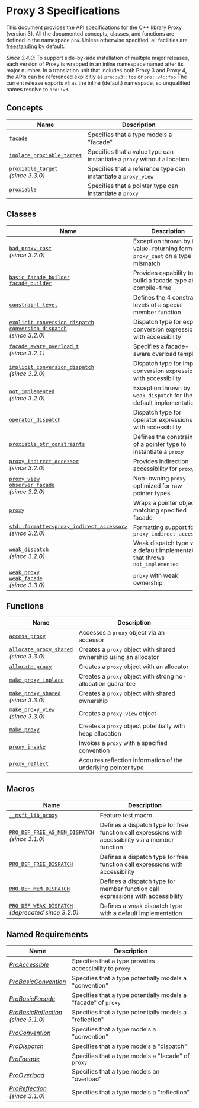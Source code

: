 # Proxy 3 Specifications

This document provides the API specifications for the C++ library Proxy (version 3). All the documented concepts, classes, and functions are defined in the namespace `pro`. Unless otherwise specified, all facilities are [freestanding](https://en.cppreference.com/w/cpp/freestanding) by default.

*Since 3.4.0*: To support side-by-side installation of multiple major releases, each version of Proxy is wrapped in an inline namespace named after its major number. In a translation unit that includes both Proxy 3 and Proxy 4, the APIs can be referenced explicitly as `pro::v3::foo` or `pro::v4::foo` The current release exports `v3` as the inline (default) namespace, so unqualified names resolve to `pro::v3`.

## Concepts

| Name                                                         | Description                                                  |
| ------------------------------------------------------------ | ------------------------------------------------------------ |
| [`facade`](facade.md)                                        | Specifies that a type models a "facade"                      |
| [`inplace_proxiable_target`](inplace_proxiable_target.md)    | Specifies that a value type can instantiate a `proxy` without allocation |
| [`proxiable_target`](proxiable_target.md)<br />*(since 3.3.0)* | Specifies that a reference type can instantiate a `proxy_view` |
| [`proxiable`](proxiable.md)                                  | Specifies that a pointer type can instantiate a `proxy`      |

## Classes

| Name                                                         | Description                                                  |
| ------------------------------------------------------------ | ------------------------------------------------------------ |
| [`bad_proxy_cast`](bad_proxy_cast.md)<br />*(since 3.2.0)*   | Exception thrown by the value-returning forms of `proxy_cast` on a type mismatch |
| [`basic_facade_builder`<br />`facade_builder`](basic_facade_builder.md) | Provides capability to build a facade type at compile-time   |
| [`constraint_level`](constraint_level.md)                    | Defines the 4 constraint levels of a special member function |
| [`explicit_conversion_dispatch`<br />`conversion_dispatch`](explicit_conversion_dispatch.md)<br />*(since 3.2.0)* | Dispatch type for explicit conversion expressions with accessibility |
| [`facade_aware_overload_t`](facade_aware_overload_t.md)<br />*(since 3.2.1)* | Specifies a facade-aware overload template                   |
| [`implicit_conversion_dispatch`](implicit_conversion_dispatch.md)<br />*(since 3.2.0)* | Dispatch type for implicit conversion expressions with accessibility |
| [`not_implemented` ](not_implemented.md)<br />*(since 3.2.0)* | Exception thrown by `weak_dispatch` for the default implementation |
| [`operator_dispatch`](operator_dispatch.md)                  | Dispatch type for operator expressions with accessibility    |
| [`proxiable_ptr_constraints`](proxiable_ptr_constraints.md)  | Defines the constraints of a pointer type to instantiate a `proxy` |
| [`proxy_indirect_accessor`](proxy_indirect_accessor.md)<br />*(since 3.2.0)* | Provides indirection accessibility for `proxy`               |
| [`proxy_view`<br />`observer_facade`](proxy_view.md)<br />*(since 3.2.0)* | Non-owning `proxy` optimized for raw pointer types           |
| [`proxy`](proxy.md)                                          | Wraps a pointer object matching specified facade             |
| [`std::formatter<proxy_indirect_accessor>`](formatter_proxy_indirect_accessor.md)<br />*(since 3.2.0)* | Formatting support for `proxy_indirect_accessor`             |
| [`weak_dispatch`](weak_dispatch.md)<br />*(since 3.2.0)*     | Weak dispatch type with a default implementation that throws `not_implemented` |
| [`weak_proxy`<br />`weak_facade`](weak_proxy.md)<br />*(since 3.3.0)* | `proxy` with weak ownership                                  |

## Functions

| Name                                                         | Description                                                  |
| ------------------------------------------------------------ | ------------------------------------------------------------ |
| [`access_proxy`](access_proxy.md)                            | Accesses a `proxy` object via an accessor                    |
| [`allocate_proxy_shared`](allocate_proxy_shared.md)<br />*(since 3.3.0)* | Creates a `proxy` object with shared ownership using an allocator |
| [`allocate_proxy`](allocate_proxy.md)                        | Creates a `proxy` object with an allocator                   |
| [`make_proxy_inplace`](make_proxy_inplace.md)                | Creates a `proxy` object with strong no-allocation guarantee |
| [`make_proxy_shared`](make_proxy_shared.md)<br />*(since 3.3.0)* | Creates a `proxy` object with shared ownership               |
| [`make_proxy_view`](make_proxy_view.md)<br />*(since 3.3.0)* | Creates a `proxy_view` object                                |
| [`make_proxy`](make_proxy.md)                                | Creates a `proxy` object potentially with heap allocation    |
| [`proxy_invoke`](proxy_invoke.md)                            | Invokes a `proxy` with a specified convention                |
| [`proxy_reflect`](proxy_reflect.md)                          | Acquires reflection information of the underlying pointer type |

## Macros

| Name                                                         | Description                                                  |
| ------------------------------------------------------------ | ------------------------------------------------------------ |
| [`__msft_lib_proxy`](msft_lib_proxy.md)                      | Feature test macro                                           |
| [`PRO_DEF_FREE_AS_MEM_DISPATCH` ](PRO_DEF_FREE_AS_MEM_DISPATCH.md)<br />*(since 3.1.0)* | Defines a dispatch type for free function call expressions with accessibility via a member function |
| [`PRO_DEF_FREE_DISPATCH`](PRO_DEF_FREE_DISPATCH.md)          | Defines a dispatch type for free function call expressions with accessibility |
| [`PRO_DEF_MEM_DISPATCH`](PRO_DEF_MEM_DISPATCH.md)            | Defines a dispatch type for member function call expressions with accessibility |
| [`PRO_DEF_WEAK_DISPATCH`](PRO_DEF_WEAK_DISPATCH.md)<br />*(deprecated since 3.2.0)* | Defines a weak dispatch type with a default implementation   |

## Named Requirements

| Name                                                         | Description                                                  |
| ------------------------------------------------------------ | ------------------------------------------------------------ |
| [*ProAccessible*](ProAccessible.md)                          | Specifies that a type provides accessibility to `proxy`      |
| [*ProBasicConvention*](ProBasicConvention.md)                | Specifies that a type potentially models a "convention"      |
| [*ProBasicFacade*](ProBasicFacade.md)                        | Specifies that a type potentially models a "facade" of `proxy` |
| [*ProBasicReflection*](ProBasicReflection.md)<br />*(since 3.1.0)* | Specifies that a type potentially models a "reflection"      |
| [*ProConvention*](ProConvention.md)                          | Specifies that a type models a "convention"                  |
| [*ProDispatch*](ProDispatch.md)                              | Specifies that a type models a "dispatch"                    |
| [*ProFacade*](ProFacade.md)                                  | Specifies that a type models a "facade" of `proxy`           |
| [*ProOverload*](ProOverload.md)                              | Specifies that a type models an "overload"                   |
| [*ProReflection*](ProReflection.md)<br />*(since 3.1.0)*     | Specifies that a type models a "reflection"                  |
